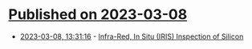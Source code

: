 # [Published on 2023-03-08](index.md)

* [2023-03-08, 13:31:16](https://lobste.rs/s/0reryf/infra_red_situ_iris_inspection_silicon) - [Infra-Red, In Situ (IRIS) Inspection of Silicon](https://www.bunniestudios.com/blog/?p=6712)
